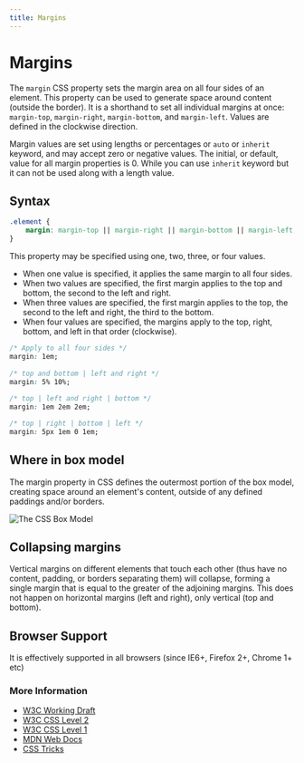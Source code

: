 ```yaml
---
title: Margins
---
```

# Margins

The `margin` CSS property sets the margin area on all four sides of an element. This property can be used to generate space around content (outside the border). It is a shorthand to set all individual margins at once: `margin-top`, `margin-right`, `margin-bottom`, and `margin-left`. Values are defined in the clockwise direction.

Margin values are set using lengths or percentages or `auto` or `inherit` keyword, and may accept zero or negative values. The initial, or default, value for all margin properties is 0. While you can use `inherit` keyword but it can not be used along with a length value.

## Syntax
```css
.element {
    margin: margin-top || margin-right || margin-bottom || margin-left;
}
```

This property may be specified using one, two, three, or four values.
- When one value is specified, it applies the same margin to all four sides.
- When two values are specified, the first margin applies to the top and bottom, the second to the left and right.
- When three values are specified, the first margin applies to the top, the second to the left and right, the third to the bottom.
- When four values are specified, the margins apply to the top, right, bottom, and left in that order (clockwise).

```css
/* Apply to all four sides */
margin: 1em;
  
/* top and bottom | left and right */
margin: 5% 10%;
  
/* top | left and right | bottom */
margin: 1em 2em 2em;

/* top | right | bottom | left */
margin: 5px 1em 0 1em;
```

## Where in box model
The margin property in CSS defines the outermost portion of the box model, creating space around an element's content, outside of any defined paddings and/or borders.

![The CSS Box Model](https://www.w3.org/TR/css3-box/box.png)

## Collapsing margins
Vertical margins on different elements that touch each other (thus have no content, padding, or borders separating them) will collapse, forming a single margin that is equal to the greater of the adjoining margins. This does not happen on horizontal margins (left and right), only vertical (top and bottom).

## Browser Support
It is effectively supported in all browsers (since IE6+, Firefox 2+, Chrome 1+ etc)

### More Information
- <a href='https://www.w3.org/TR/css3-box/#the-margin' target='_blank' rel='nofollow'>W3C Working Draft</a>
- <a href='https://www.w3.org/TR/CSS2/box.html#propdef-margin' target='_blank' rel='nofollow'>W3C CSS Level 2</a>
- <a href='https://www.w3.org/TR/CSS1/#margin' target='_blank' rel='nofollow'>W3C CSS Level 1</a>
- <a href='https://developer.mozilla.org/en-US/docs/Web/CSS/margin' target='_blank' rel='nofollow'>MDN Web Docs</a>
- <a href='https://css-tricks.com/almanac/properties/m/margin/' target='_blank' rel='nofollow'>CSS Tricks</a>
